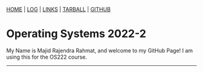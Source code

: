 [HOME](https://github.com/majidrajendrarahmat/os222/blob/main/index.md) | [LOG](TXT/mylog.txt) | [LINKS](https://github.com/majidrajendrarahmat/os222/blob/main/links.md) | [TARBALL](https://os.vlsm.org/Log/majidrajendrarahmat.tar.bz2.txt) | [GITHUB](https://github.com/majidrajendrarahmat/os222/)

# Operating Systems 2022-2

My Name is Majid Rajendra Rahmat, and welcome to my GitHub Page! I am using this for the OS222 course.

<hr>
